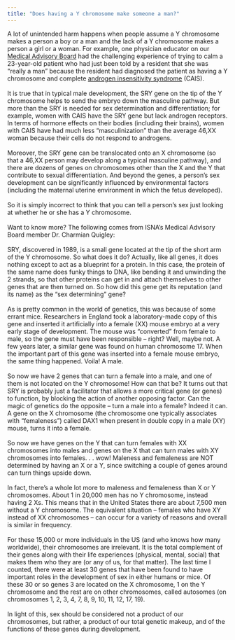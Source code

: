 ```yaml
---
title: "Does having a Y chromosome make someone a man?"
---
```


A lot of unintended harm happens when people assume a Y chromosome makes a person a boy or a man and the lack of a Y chromosome makes a person a girl or a woman. For example, one physician educator on our [Medical Advisory Board][1] had the challenging experience of trying to calm a 23-year-old patient who had just been told by a resident that she was &#8220;really a man&#8221; because the resident had diagnosed the patient as having a Y chromosome and complete [androgen insensitivity syndrome][2] (<span class="caps">CAIS</span>). <br><br>It is true that in typical male development, the <span class="caps">SRY</span> gene on the tip of the Y chromosome helps to send the embryo down the masculine pathway. But more than the <span class="caps">SRY</span> is needed for sex determination and differentiation; for example, women with <span class="caps">CAIS</span> have the <span class="caps">SRY</span> gene but lack androgen receptors. In terms of hormone effects on their bodies (including their brains), women with <span class="caps">CAIS</span> have had much less &#8220;masculinization&#8221; than the average 46,XX woman because their cells do not respond to androgens. <br><br>Moreover, the <span class="caps">SRY</span> gene can be translocated onto an X chromosome (so that a 46,XX person may develop along a typical masculine pathway), and there are dozens of genes on chromosomes other than the X and the Y that contribute to sexual differentiation. And beyond the genes, a person&#8217;s sex development can be significantly influenced by environmental factors (including the maternal uterine environment in which the fetus developed). <br><br>So it is simply incorrect to think that you can tell a person&#8217;s sex just looking at whether he or she has a Y chromosome.<br><br>Want to know more? The following comes from <span class="caps">ISNA</span>&#8217;s Medical Advisory Board member Dr. Charmian Quigley:<br><br>SRY, discovered in 1989, is a small gene located at the tip of the short arm of the Y chromosome. So what does it do? Actually, like all genes, it does nothing except to act as a blueprint for a protein. In this case, the protein of the same name does funky things to <span class="caps">DNA</span>, like bending it and unwinding the 2 strands, so that other proteins can get in and attach themselves to other genes that are then turned on. So how did this gene get its reputation (and its name) as the “sex determining” gene?<br><br>As is pretty common in the world of genetics, this was because of some errant mice. Researchers in England took a laboratory-made copy of this gene and inserted it artificially into a female (XX) mouse embryo at a very early stage of development. The mouse was “converted” from female to male, so the gene must have been responsible – right? Well, maybe not. A few years later, a similar gene was found on human chromosome 17. When the important part of this gene was inserted into a female mouse embryo, the same thing happened. Voila! A male. <br><br>So now we have 2 genes that can turn a female into a male, and one of them is not located on the Y chromosome! How can that be? It turns out that <span class="caps">SRY</span> is probably just a facilitator that allows a more critical gene (or genes) to function, by blocking the action of another opposing factor. Can the magic of genetics do the opposite – turn a male into a female? Indeed it can. A gene on the X chromosome (the chromosome one typically associates with “femaleness”) called DAX1 when present in double copy in a male (XY) mouse, turns it into a female. <br><br>So now we have genes on the Y that can turn females with XX chromosomes into males and genes on the X that can turn males with XY chromosomes into females. . . wow! Maleness and femaleness are <span class="caps">NOT</span> determined by having an X or a Y, since switching a couple of genes around can turn things upside down. <br> <br>In fact, there’s a whole lot more to maleness and femaleness than X or Y chromosomes. About 1 in 20,000 men has no Y chromosome, instead having 2 Xs. This means that in the United States there are about 7,500 men without a Y chromosome. The equivalent situation &#8211; females who have XY instead of XX chromosomes &#8211; can occur for a variety of reasons and overall is similar in frequency. <br><br>For these 15,000 or more individuals in the US (and who knows how many worldwide), their chromosomes are irrelevant. It is the total complement of their genes along with their life experiences (physical, mental, social) that makes them who they are (or any of us, for that matter). The last time I counted, there were at least 30 genes that have been found to have important roles in the development of sex in either humans or mice. Of these 30 or so genes 3 are located on the X chromosome, 1 on the Y chromosome and the rest are on other chromosomes, called autosomes (on chromosomes 1, 2, 3, 4, 7, 8, 9, 10, 11, 12, 17, 19). <br><br>In light of this, sex should be considered not a product of our chromosomes, but rather, a product of our total genetic makeup, and of the functions of these genes during development.

 [1]: /about/medicalboard
 [2]: /faq/conditions/ais